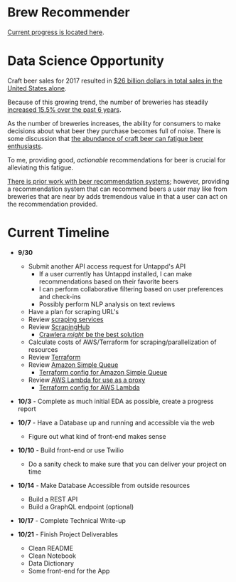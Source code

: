 # Brew Recommender

[Current progress is located here](https://warm-plateau-97950.herokuapp.com/).

# Data Science Opportunity

Craft beer sales for 2017 resulted in [$26 billion dollars in total sales in the United States alone](https://www.statista.com/topics/1806/craft-beer-in-the-us/).

Because of this growing trend, the number of breweries has steadily [increased 15.5% over the past 6 years](https://www.brewersassociation.org/statistics/number-of-breweries/).

As the number of breweries increases, the ability for consumers to make decisions about what beer they purchase becomes full of noise. There is some discussion that [the abundance of craft beer can fatigue beer enthusiasts](https://vinepair.com/articles/craft-beers-post-snob-era-is-here/).

To me, providing good, *actionable* recommendations for beer is crucial for alleviating this fatigue. 

[There is prior work with beer recommendation systems](http://www.recommend.beer/analysis/); however, providing a recommendation system that can recommend beers a user may like from breweries that are near by adds tremendous value in that a user can act on the recommendation provided.

# Current Timeline

- **9/30** 
	- Submit another API access request for Untappd's API
		- If a user currently has Untappd installed, I can make recommendations based on their favorite beers
		- I can perform collaborative filtering based on user preferences and check-ins
		- Possibly perform NLP analysis on text reviews
	- Have a plan for scraping URL's
	- Review [scraping services](https://www.scrapehero.com/web-scraping-cloud-providers/)
	- Review [ScrapingHub](https://scrapinghub.com/scrapy-cloud)
		- [Crawlera *might* be the best solution](https://scrapinghub.com/crawlera)
    - Calculate costs of AWS/Terraform for scraping/parallelization of resources
    - Review [Terraform](https://www.hashicorp.com/products/terraform)
    - Review [Amazon Simple Queue](https://aws.amazon.com/sqs/)
    	- [Terraform config for Amazon Simple Queue](https://www.terraform.io/docs/providers/aws/r/sqs_queue.html)
    - Review [AWS Lambda for use as a proxy](https://github.com/dan-v/awslambdaproxy)
    	- [Terraform config for AWS Lambda](https://www.terraform.io/docs/providers/aws/r/lambda_function.html)
- **10/3** - Complete as much initial EDA as possible, create a progress report
- **10/7** - Have a Database up and running and accessible via the web
    - Figure out what kind of front-end makes sense

- **10/10** - Build front-end or use Twilio
	- Do a sanity check to make sure that you can deliver your project on time

- **10/14** - Make Database Accessible from outside resources
    - Build a REST API
    - Build a GraphQL endpoint (optional)
- **10/17** - Complete Technical Write-up
- **10/21** - Finish Project Deliverables
	- Clean README
	- Clean Notebook
	- Data Dictionary
	- Some front-end for the App